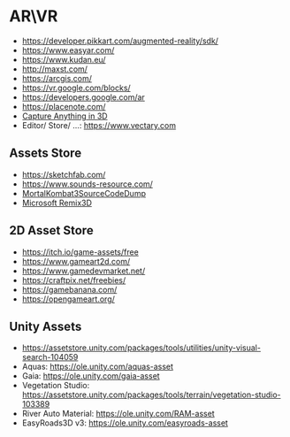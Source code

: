 # AR\VR

* https://developer.pikkart.com/augmented-reality/sdk/
* https://www.easyar.com/ 
* https://www.kudan.eu/
* http://maxst.com/ 
* https://arcgis.com/ 
* https://vr.google.com/blocks/
* https://developers.google.com/ar
* https://placenote.com/
* [Capture Anything in 3D](http://3dscannerapp.com/)
* Editor/ Store/ ...: https://www.vectary.com

## Assets Store

* https://sketchfab.com/
* https://www.sounds-resource.com/
* [MortalKombat3SourceCodeDump](https://archive.org/download/MortalKombat3SourceCodeDump)
* [Microsoft Remix3D](https://www.remix3d.com/)

## 2D Asset Store

* https://itch.io/game-assets/free
* https://www.gameart2d.com/
* https://www.gamedevmarket.net/
* https://craftpix.net/freebies/
* https://gamebanana.com/
* https://opengameart.org/

## Unity Assets

* https://assetstore.unity.com/packages/tools/utilities/unity-visual-search-104059
* Aquas: https://ole.unity.com/aquas-asset
* Gaia: https://ole.unity.com/gaia-asset
* Vegetation Studio: https://assetstore.unity.com/packages/tools/terrain/vegetation-studio-103389
* River Auto Material: https://ole.unity.com/RAM-asset
* EasyRoads3D v3: https://ole.unity.com/easyroads-asset
